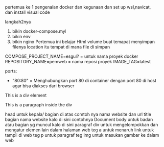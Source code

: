 pertemua ke 1
pengenalan docker dan kegunaan dan set up wsl,navicat, dan install visual code 

langkah2nya 
1. bikin docker-compose.myl
2. bikin env
3. bikin nginx
Pertemua ini belajar Html
volume buat temapat menyimpan filenya
location itu tempat di mana file di simpan

COMPOSE_PROJECT_NAME=esgul? = untuk nama proyek docker
REPOSITORY_NAME=pemweb  = nama reposi proyek
IMAGE_TAG=latest

ports:
- "80:80" = Menghubungkan port 80 di container dengan port 80 di host agar bisa diakses dari browser

<!DOCTYPE html>
<html lang="en">
    <head>
        <meta charset="UTF-8">
        <meta name="viewport" content="width=device-width, initial-scale=1.0">
        <title>Document</title>
    </head>
    <body>
        <div>
            This is a div element
            <p>This is a paragraph inside the div</p>
        </div>
    </body>
</html>

head untuk kepala/ bagian di atas comtoh nya nama website dan url
title bagian nama website kalo di sini contohnya Document
body untuk badan atau bagian yg muncul kalo di sini paragraf
div untuk mengelompokkan dan mengatur elemen lain dalam  halaman web
teg a untuk menaruh link untuk tampil di web
teg p untuk paragraf
teg img untuk masukan gambar ke dalam web
